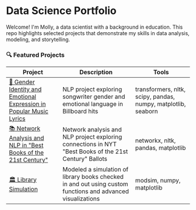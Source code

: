 # Data Science Portfolio

Welcome! I'm Molly, a data scientist with a background in education. This repo highlights selected projects that demonstrate my skills in data analysis, modeling, and storytelling.

### 🔍 Featured Projects

| Project | Description | Tools |
|--------|-------------|-------|
| [🎵 Gender Identity and Emotional Expression in Popular Music Lyrics](./sentiment_analysis_lyrics/) | NLP project exploring songwriter gender and emotional language in Billboard hits |  transformers, nltk, scipy, pandas, numpy, matplotlib, seaborn |
| [📚 Network Analysis and NLP in "Best Books of the 21st Century"](./network_analysis_books/) | Network analysis and NLP project exploring connections in NYT "Best Books of the 21st Century" Ballots | networkx, nltk, pandas, matplotlib |
| [🏛️ Library Simulation](./simulation_library/) | Modeled a simulation of library books checked in and out using custom functions and advanced visualizations | modsim, numpy, matplotlib |

